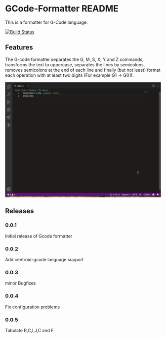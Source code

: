 # GCode-Formatter README

This is a formatter for G-Code language.

[![Build Status](https://travis-ci.org/Juancete/gcode-vsc-formatter.svg?branch=master)](https://travis-ci.org/Juancete/gcode-vsc-formatter)

## Features

The G-code formatter separates the G, M, S, X, Y and Z commands, transforms the text to uppercase, separates the lines by semicolons, removes semicolons at the end of each line and finally (but not least) format each operation with at least two digits (For example G1 -> G01).

![feature G-Code](images/example.gif)

## Releases

### 0.0.1

Initial release of Gcode formatter

### 0.0.2

Add centroid-gcode language support 

### 0.0.3

minor Bugfixes

### 0.0.4

Fix configuration problems

### 0.0.5

Tabulate R,C,I,J,C and F